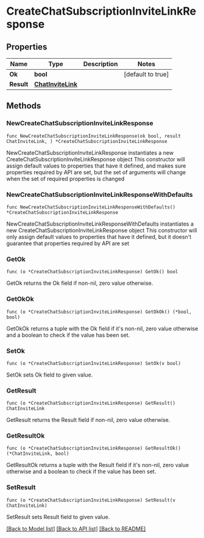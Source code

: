 # CreateChatSubscriptionInviteLinkResponse

## Properties

Name | Type | Description | Notes
------------ | ------------- | ------------- | -------------
**Ok** | **bool** |  | [default to true]
**Result** | [**ChatInviteLink**](ChatInviteLink.md) |  | 

## Methods

### NewCreateChatSubscriptionInviteLinkResponse

`func NewCreateChatSubscriptionInviteLinkResponse(ok bool, result ChatInviteLink, ) *CreateChatSubscriptionInviteLinkResponse`

NewCreateChatSubscriptionInviteLinkResponse instantiates a new CreateChatSubscriptionInviteLinkResponse object
This constructor will assign default values to properties that have it defined,
and makes sure properties required by API are set, but the set of arguments
will change when the set of required properties is changed

### NewCreateChatSubscriptionInviteLinkResponseWithDefaults

`func NewCreateChatSubscriptionInviteLinkResponseWithDefaults() *CreateChatSubscriptionInviteLinkResponse`

NewCreateChatSubscriptionInviteLinkResponseWithDefaults instantiates a new CreateChatSubscriptionInviteLinkResponse object
This constructor will only assign default values to properties that have it defined,
but it doesn't guarantee that properties required by API are set

### GetOk

`func (o *CreateChatSubscriptionInviteLinkResponse) GetOk() bool`

GetOk returns the Ok field if non-nil, zero value otherwise.

### GetOkOk

`func (o *CreateChatSubscriptionInviteLinkResponse) GetOkOk() (*bool, bool)`

GetOkOk returns a tuple with the Ok field if it's non-nil, zero value otherwise
and a boolean to check if the value has been set.

### SetOk

`func (o *CreateChatSubscriptionInviteLinkResponse) SetOk(v bool)`

SetOk sets Ok field to given value.


### GetResult

`func (o *CreateChatSubscriptionInviteLinkResponse) GetResult() ChatInviteLink`

GetResult returns the Result field if non-nil, zero value otherwise.

### GetResultOk

`func (o *CreateChatSubscriptionInviteLinkResponse) GetResultOk() (*ChatInviteLink, bool)`

GetResultOk returns a tuple with the Result field if it's non-nil, zero value otherwise
and a boolean to check if the value has been set.

### SetResult

`func (o *CreateChatSubscriptionInviteLinkResponse) SetResult(v ChatInviteLink)`

SetResult sets Result field to given value.



[[Back to Model list]](../README.md#documentation-for-models) [[Back to API list]](../README.md#documentation-for-api-endpoints) [[Back to README]](../README.md)


